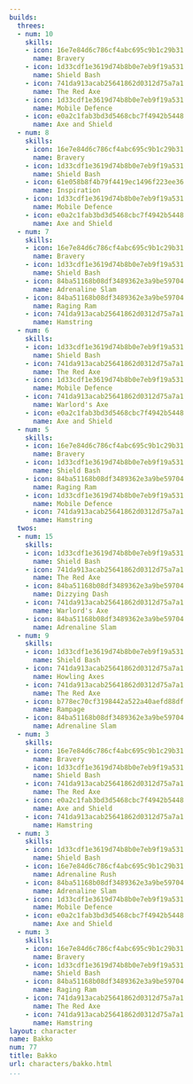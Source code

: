```yaml
---
builds:
  threes:
  - num: 10
    skills:
    - icon: 16e7e84d6c786cf4abc695c9b1c29b31
      name: Bravery
    - icon: 1d33cdf1e3619d74b8b0e7eb9f19a531
      name: Shield Bash
    - icon: 741da913acab25641862d0312d75a7a1
      name: The Red Axe
    - icon: 1d33cdf1e3619d74b8b0e7eb9f19a531
      name: Mobile Defence
    - icon: e0a2c1fab3bd3d5468cbc7f4942b5448
      name: Axe and Shield
  - num: 8
    skills:
    - icon: 16e7e84d6c786cf4abc695c9b1c29b31
      name: Bravery
    - icon: 1d33cdf1e3619d74b8b0e7eb9f19a531
      name: Shield Bash
    - icon: 61e058b8f4b79f4419ec1496f223ee36
      name: Inspiration
    - icon: 1d33cdf1e3619d74b8b0e7eb9f19a531
      name: Mobile Defence
    - icon: e0a2c1fab3bd3d5468cbc7f4942b5448
      name: Axe and Shield
  - num: 7
    skills:
    - icon: 16e7e84d6c786cf4abc695c9b1c29b31
      name: Bravery
    - icon: 1d33cdf1e3619d74b8b0e7eb9f19a531
      name: Shield Bash
    - icon: 84ba51168b08df3489362e3a9be59704
      name: Adrenaline Slam
    - icon: 84ba51168b08df3489362e3a9be59704
      name: Raging Ram
    - icon: 741da913acab25641862d0312d75a7a1
      name: Hamstring
  - num: 6
    skills:
    - icon: 1d33cdf1e3619d74b8b0e7eb9f19a531
      name: Shield Bash
    - icon: 741da913acab25641862d0312d75a7a1
      name: The Red Axe
    - icon: 1d33cdf1e3619d74b8b0e7eb9f19a531
      name: Mobile Defence
    - icon: 741da913acab25641862d0312d75a7a1
      name: Warlord's Axe
    - icon: e0a2c1fab3bd3d5468cbc7f4942b5448
      name: Axe and Shield
  - num: 5
    skills:
    - icon: 16e7e84d6c786cf4abc695c9b1c29b31
      name: Bravery
    - icon: 1d33cdf1e3619d74b8b0e7eb9f19a531
      name: Shield Bash
    - icon: 84ba51168b08df3489362e3a9be59704
      name: Raging Ram
    - icon: 1d33cdf1e3619d74b8b0e7eb9f19a531
      name: Mobile Defence
    - icon: 741da913acab25641862d0312d75a7a1
      name: Hamstring
  twos:
  - num: 15
    skills:
    - icon: 1d33cdf1e3619d74b8b0e7eb9f19a531
      name: Shield Bash
    - icon: 741da913acab25641862d0312d75a7a1
      name: The Red Axe
    - icon: 84ba51168b08df3489362e3a9be59704
      name: Dizzying Dash
    - icon: 741da913acab25641862d0312d75a7a1
      name: Warlord's Axe
    - icon: 84ba51168b08df3489362e3a9be59704
      name: Adrenaline Slam
  - num: 9
    skills:
    - icon: 1d33cdf1e3619d74b8b0e7eb9f19a531
      name: Shield Bash
    - icon: 741da913acab25641862d0312d75a7a1
      name: Howling Axes
    - icon: 741da913acab25641862d0312d75a7a1
      name: The Red Axe
    - icon: b778ec70cf3198442a522a40aefd88df
      name: Rampage
    - icon: 84ba51168b08df3489362e3a9be59704
      name: Adrenaline Slam
  - num: 3
    skills:
    - icon: 16e7e84d6c786cf4abc695c9b1c29b31
      name: Bravery
    - icon: 1d33cdf1e3619d74b8b0e7eb9f19a531
      name: Shield Bash
    - icon: 741da913acab25641862d0312d75a7a1
      name: The Red Axe
    - icon: e0a2c1fab3bd3d5468cbc7f4942b5448
      name: Axe and Shield
    - icon: 741da913acab25641862d0312d75a7a1
      name: Hamstring
  - num: 3
    skills:
    - icon: 1d33cdf1e3619d74b8b0e7eb9f19a531
      name: Shield Bash
    - icon: 16e7e84d6c786cf4abc695c9b1c29b31
      name: Adrenaline Rush
    - icon: 84ba51168b08df3489362e3a9be59704
      name: Adrenaline Slam
    - icon: 1d33cdf1e3619d74b8b0e7eb9f19a531
      name: Mobile Defence
    - icon: e0a2c1fab3bd3d5468cbc7f4942b5448
      name: Axe and Shield
  - num: 3
    skills:
    - icon: 16e7e84d6c786cf4abc695c9b1c29b31
      name: Bravery
    - icon: 1d33cdf1e3619d74b8b0e7eb9f19a531
      name: Shield Bash
    - icon: 84ba51168b08df3489362e3a9be59704
      name: Raging Ram
    - icon: 741da913acab25641862d0312d75a7a1
      name: The Red Axe
    - icon: 741da913acab25641862d0312d75a7a1
      name: Hamstring
layout: character
name: Bakko
num: 77
title: Bakko
url: characters/bakko.html
...
```

